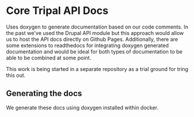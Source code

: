 # Core Tripal API Docs

Uses doxygen to generate documentation based on our code comments. In the past we've used the Drupal API module but this approach would allow us to host the API docs directly on Github Pages. Additionally, there are some extensions to readthedocs for integrating doxygen generated documentation and would be ideal for both types of documentation to be able to be combined at some point.

This work is being started in a separate repository as a trial ground for tring this out.

## Generating the docs

We generate these docs using doxygen installed within docker.

```

```
